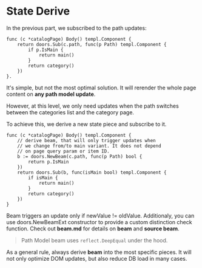 # State Derive

In the previous part, we subscribed to the path updates:

```templ
func (c *catalogPage) Body() templ.Component {
	return doors.Sub(c.path, func(p Path) templ.Component {
		if p.IsMain {
			return main()
		}
		return category()
	})
}.
```

It's simple, but not the most optimal solution. It will rerender the whole page content on **any path model update**. 

However, at this level, we only need updates when the path switches between the categories list and the category page.

To achieve this, we derive a new state piece and subscribe to it.

```templ
func (c *catalogPage) Body() templ.Component {
	// derive beam, that will only trigger updates when
	// we change from/to main variant. It does not depend
	// on page query param or item ID.
	b := doors.NewBeam(c.path, func(p Path) bool {
		return p.IsMain
	})
	return doors.Sub(b, func(isMain bool) templ.Component {
		if isMain {
			return main()
		}
		return category()
	})
}
```

Beam triggers an update only if newValue != oldValue. Additionaly, you can use doors.NewBeamExt constructor to provide a custom distinction check function. Check out **beam.md**  for details on **beam** and **source beam**.

> Path Model beam uses `reflect.DeepEqual` under the hood.

As a general rule, always derive **beam** into the most specific pieces. It will not only optimize DOM updates, but also reduce DB load in many cases.

